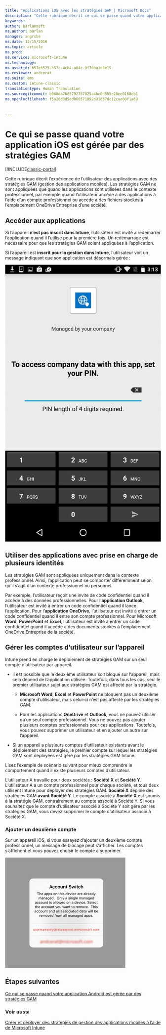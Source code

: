 ```yaml
---
title: "Applications iOS avec les stratégies GAM | Microsoft Docs"
description: "Cette rubrique décrit ce qui se passe quand votre application iOS est gérée par les stratégies de gestion des applications mobiles."
keywords: 
author: barlanmsft
ms.author: barlan
manager: angrobe
ms.date: 12/15/2016
ms.topic: article
ms.prod: 
ms.service: microsoft-intune
ms.technology: 
ms.assetid: b57e6525-b57c-4cb4-a84c-9f70ba1e8e19
ms.reviewer: andcerat
ms.suite: ems
ms.custom: intune-classic
translationtype: Human Translation
ms.sourcegitcommit: b068da7685792757825a4bc0d555e28ee0168cb1
ms.openlocfilehash: f5a26d3d5ed060571892d91637dc12cae08f1a69


---
```


# <a name="what-to-expect-when-your-ios-app-is-managed-by-mam-policies"></a>Ce qui se passe quand votre application iOS est gérée par des stratégies GAM

[!INCLUDE[classic-portal](../includes/classic-portal.md)]

 Cette rubrique décrit l’expérience de l’utilisateur des applications avec des stratégies GAM (gestion des applications mobiles). Les stratégies GAM ne sont appliquées que quand les applications sont utilisées dans le contexte professionnel, par exemple quand l’utilisateur accède à des applications à l’aide d’un compte professionnel ou accède à des fichiers stockés à l’emplacement OneDrive Entreprise d’une société.

##  <a name="access-apps"></a>Accéder aux applications

Si l’appareil **n’est pas inscrit dans Intune**, l’utilisateur est invité à redémarrer l’application quand il l’utilise pour la première fois.  Un redémarrage est nécessaire pour que les stratégies GAM soient appliquées à l’application. 

<!--- The following screenshot from the Skype app illustrates this restart request: --->


<!---  ![Screenshot of the iOS device showing PIN prompt](../media/appmanagement/iOS_AppPINPrompt.png) --->

Si l’appareil est **inscrit pour la gestion dans Intune**, l’utilisateur voit un message indiquant que son application est désormais gérée :

![Capture d’écran de l’appareil iOS montrant le message qui signale que l’application est maintenant gérée par votre entreprise, avec l’invite du code confidentiel](../media/appmanagement/ios-managed-devices-pin-prompt.png)

##  <a name="use-apps-with-multi-identity-support"></a>Utiliser des applications avec prise en charge de plusieurs identités

Les stratégies GAM sont appliquées uniquement dans le contexte professionnel. Ainsi, l’application peut se comporter différemment selon qu’il s’agit d’un contexte professionnel ou personnel.

 Par exemple, l’utilisateur reçoit une invite de code confidentiel quand il accède à des données professionnelles. Pour l’**application Outlook**, l’utilisateur est invité à entrer un code confidentiel quand il lance l’application. Pour l’**application OneDrive**, l’utilisateur est invité à entrer un code confidentiel quand il entre son compte professionnel.  Pour Microsoft **Word**, **PowerPoint** et **Excel**, l’utilisateur est invité à entrer un code confidentiel quand il accède à des documents stockés à l’emplacement OneDrive Entreprise de la société.

##  <a name="manage-user-accounts-on-the-device"></a>Gérer les comptes d’utilisateur sur l’appareil

Intune prend en charge le déploiement de stratégies GAM sur un seul compte d’utilisateur par appareil.

* Il est possible que le deuxième utilisateur soit bloqué sur l’appareil, mais cela dépend de l’application utilisée. Toutefois, dans tous les cas, seul le premier utilisateur sujet aux stratégies GAM est affecté par la stratégie.
  * **Microsoft Word**, **Excel** et **PowerPoint** ne bloquent pas un deuxième compte d’utilisateur, mais celui-ci n’est pas affecté par les stratégies GAM.  

  * Pour les applications **OneDrive** et **Outlook**, vous ne pouvez utiliser qu’un seul compte professionnel. Vous ne pouvez pas ajouter plusieurs comptes professionnels pour ces applications. Toutefois, vous pouvez supprimer un utilisateur et en ajouter un autre sur l’appareil.

* Si un appareil a plusieurs comptes d’utilisateur existants avant le déploiement des stratégies, le premier compte sur lequel les stratégies GAM sont déployées est géré par les stratégies GAM Intune.


Lisez l’exemple de scénario suivant pour mieux comprendre le comportement quand il existe plusieurs comptes d’utilisateur.

L’utilisateur A travaille pour deux sociétés : **Société X** et **Société Y**. L’utilisateur A a un compte professionnel pour chaque société, et tous deux utilisent Intune pour déployer des stratégies GAM. **Société X** déploie des stratégies GAM **avant** **Société Y**. Le compte associé à **Société X** est soumis à la stratégie GAM, contrairement au compte associé à Société Y. Si vous souhaitez que le compte d’utilisateur associé à Société Y soit géré par les stratégies GAM, vous devez supprimer le compte d’utilisateur associé à Société X.

### <a name="add-a-second-account"></a>Ajouter un deuxième compte

Sur un appareil iOS, si vous essayez d’ajouter un deuxième compte professionnel, un message de blocage peut s’afficher. Les comptes s’affichent et vous pouvez choisir le compte à supprimer.

![Capture d’écran de la boîte de dialogue avec le message de blocage et les options Oui et Non](../media/AppManagement/iOS_SwitchUser.PNG)
## <a name="next-steps"></a>Étapes suivantes
[Ce qui se passe quand votre application Android est gérée par des stratégies GAM](user-experience-for-mam-enabled-android-apps-with-microsoft-intune.md)
### <a name="see-also"></a>Voir aussi
[Créer et déployer des stratégies de gestion des applications mobiles à l’aide de Microsoft Intune](create-and-deploy-mobile-app-management-policies-with-microsoft-intune.md)



<!--HONumber=Dec16_HO3-->


